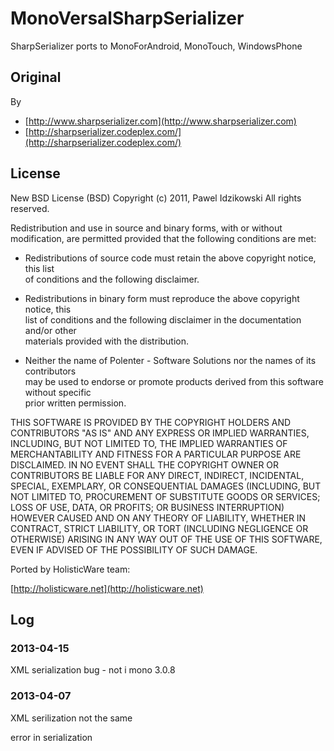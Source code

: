 MonoVersalSharpSerializer
=========================

SharpSerializer ports to MonoForAndroid, MonoTouch, WindowsPhone

## Original ##

By 
* 	[http://www.sharpserializer.com](http://www.sharpserializer.com)  
* 	[http://sharpserializer.codeplex.com/](http://sharpserializer.codeplex.com/)

## License ##

New BSD License (BSD)
Copyright (c) 2011, Pawel Idzikowski
All rights reserved.

Redistribution and use in source and binary forms, with or without modification, 
are permitted provided that the following conditions are met:

* 	Redistributions of source code must retain the above copyright notice, this list   
	of conditions and the following disclaimer.

* 	Redistributions in binary form must reproduce the above copyright notice, this    
	list of conditions and the following disclaimer in the documentation and/or other  
	materials provided with the distribution.

* 	Neither the name of Polenter - Software Solutions nor the names of its contributors   
	may be used to endorse or promote products derived from this software without specific   
	prior written permission.

THIS SOFTWARE IS PROVIDED BY THE COPYRIGHT HOLDERS AND CONTRIBUTORS "AS IS" AND ANY EXPRESS 
OR IMPLIED WARRANTIES, INCLUDING, BUT NOT LIMITED TO, THE IMPLIED WARRANTIES OF MERCHANTABILITY 
AND FITNESS FOR A PARTICULAR PURPOSE ARE DISCLAIMED. IN NO EVENT SHALL THE COPYRIGHT OWNER OR 
CONTRIBUTORS BE LIABLE FOR ANY DIRECT, INDIRECT, INCIDENTAL, SPECIAL, EXEMPLARY, 
OR CONSEQUENTIAL DAMAGES (INCLUDING, BUT NOT LIMITED TO, PROCUREMENT OF SUBSTITUTE GOODS OR 
SERVICES; LOSS OF USE, DATA, OR PROFITS; OR BUSINESS INTERRUPTION) HOWEVER CAUSED AND ON ANY 
THEORY OF LIABILITY, WHETHER IN CONTRACT, STRICT LIABILITY, OR TORT (INCLUDING NEGLIGENCE OR 
OTHERWISE) ARISING IN ANY WAY OUT OF THE USE OF THIS SOFTWARE, EVEN IF ADVISED OF THE 
POSSIBILITY OF SUCH DAMAGE.



Ported by HolisticWare team:

[http://holisticware.net](http://holisticware.net)


## Log ##

### 2013-04-15 ###

XML serialization bug - not i mono 3.0.8


### 2013-04-07 ###

XML serilization not the same

error in serialization 

